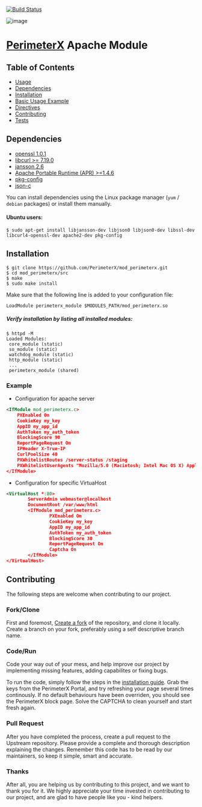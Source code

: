 [![Build Status](https://travis-ci.org/PerimeterX/mod_perimeterx.svg?branch=travisBuild)](https://travis-ci.org/PerimeterX/mod_perimeterx)

![image](https://s.perimeterx.net/logo.png)

[PerimeterX](http://www.perimeterx.com) Apache Module
===========================================

Table of Contents
-----------------

-   [Usage](#usage)
  -   [Dependencies](#dependencies)
  -   [Installation](#installation)
  -   [Basic Usage Example](#basic-usage)
-   [Directives](DIRECTIVES.md)
-   [Contributing](#contributing)
  -   [Tests](#tests)


<a name="Usage"></a>

<a name="dependencies"></a> Dependencies
----------------------------------------
- [openssl 1.0.1](https://www.openssl.org/source/) 
- [libcurl >= 7.19.0](https://curl.haxx.se/docs/install.html) 
- [jansson 2.6](http://www.digip.org/jansson/)
- [Apache Portable Runtime (APR) >=1.4.6](https://apr.apache.org/)
- [pkg-config](https://en.wikipedia.org/wiki/Pkg-config)
- [json-c](https://github.com/json-c/json-c/wiki)

You can install dependencies using the Linux package manager (```yum``` / ```debian``` packages) or install them manually.

#### Ubuntu users:
```shell
$ sudo apt-get install libjansson-dev libjson0 libjson0-dev libssl-dev libcurl4-openssl-dev apache2-dev pkg-config
```

<a name="installation"></a>Installation
----------------------------------------
```shell
$ git clone https://github.com/PerimeterX/mod_perimeterx.git
$ cd mod_perimeterx/src
$ make
$ sudo make install
```

Make sure that the following line is added to your configuration file: 

`LoadModule perimeterx_module $MODULES_PATH/mod_perimeterx.so`

##### Verify installation by listing all installed modules:

```shell
$ httpd -M
Loaded Modules:
 core_module (static)
 so_module (static)
 watchdog_module (static)
 http_module (static)
 ...
 perimeterx_module (shared)
```

### <a name="example"></a> Example ###

* Configuration for apache server

```xml
<IfModule mod_perimeterx.c>
    PXEnabled On
    CookieKey my_key
    AppID my_app_id
    AuthToken my_auth_token
    BlockingScore 90
    ReportPageRequest On
    IPHeader X-True-IP
    CurlPoolSize 40
    PXWhitelistRoutes /server-status /staging
    PXWhitelistUserAgents "Mozilla/5.0 (Macintosh; Intel Mac OS X) AppleWebKit/534.34 (KHTML,  like Gecko) PhantomJS/1.9.0 (development) Safari/534.34"
</IfModule>
```

* Configuration for specific VirtuaHost

```xml
<VirtualHost *:80>
        ServerAdmin webmaster@localhost
        DocumentRoot /var/www/html
        <IfModule mod_perimeterx.c>
                PXEnabled On
                CookieKey my_key
                AppID my_app_id
                AuthToken my_auth_token
                BlockingScore 30
                ReportPageRequest On
                Captcha On
        </IfModule>
</VirtualHost>
```

<a name="contributing"></a> Contributing
----------------------------------------

The following steps are welcome when contributing to our project.
### Fork/Clone
First and foremost, [Create a fork](https://guides.github.com/activities/forking/) of the repository, and clone it locally.
Create a branch on your fork, preferably using a self descriptive branch name.

### Code/Run
Code your way out of your mess, and help improve our project by implementing missing features, adding capabilites or fixing bugs.

To run the code, simply follow the steps in the [installation guide](#installation). Grab the keys from the PerimeterX Portal, and try refreshing your page several times continously. If no default behaviours have been overriden, you should see the PerimeterX block page. Solve the CAPTCHA to clean yourself and start fresh again.

### Pull Request
After you have completed the process, create a pull request to the Upstream repository. Please provide a complete and thorough description explaining the changes. Remember this code has to be read by our maintainers, so keep it simple, smart and accurate.

### Thanks
After all, you are helping us by contributing to this project, and we want to thank you for it.
We highly appreciate your time invested in contributing to our project, and are glad to have people like you - kind helpers.
